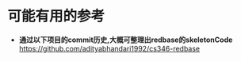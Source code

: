 
# 可能有用的参考
- **通过以下项目的commit历史,大概可整理出redbase的skeletonCode**  
https://github.com/adityabhandari1992/cs346-redbase
